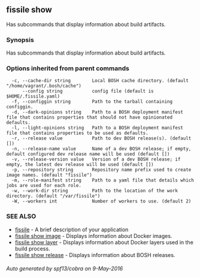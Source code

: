## fissile show

Has subcommands that display information about build artifacts.

### Synopsis


Has subcommands that display information about build artifacts.

### Options inherited from parent commands

```
  -c, --cache-dir string        Local BOSH cache directory. (default "/home/vagrant/.bosh/cache")
      --config string           config file (default is $HOME/.fissile.yaml)
  -f, --configgin string        Path to the tarball containing configgin.
  -d, --dark-opinions string    Path to a BOSH deployment manifest file that contains properties that should not have opinionated defaults.
  -l, --light-opinions string   Path to a BOSH deployment manifest file that contains properties to be used as defaults.
  -r, --release value           Path to dev BOSH release(s). (default [])
  -n, --release-name value      Name of a dev BOSH release; if empty, default configured dev release name will be used (default [])
  -v, --release-version value   Version of a dev BOSH release; if empty, the latest dev release will be used (default [])
  -p, --repository string       Repository name prefix used to create image names. (default "fissile")
  -m, --role-manifest string    Path to a yaml file that details which jobs are used for each role.
  -w, --work-dir string         Path to the location of the work directory. (default "/var/fissile")
  -W, --workers int             Number of workers to use. (default 2)
```

### SEE ALSO
* [fissile](fissile.md)	 - A brief description of your application
* [fissile show image](fissile_show_image.md)	 - Displays information about Docker images.
* [fissile show layer](fissile_show_layer.md)	 - Displays information about Docker layers used in the build process.
* [fissile show release](fissile_show_release.md)	 - Displays information about BOSH releases.

###### Auto generated by spf13/cobra on 9-May-2016
